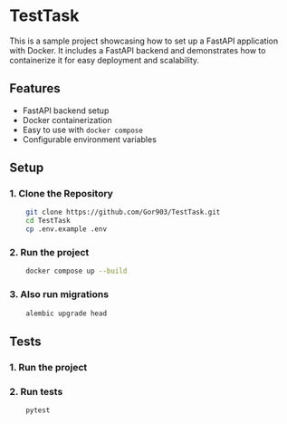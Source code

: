 # TestTask

This is a sample project showcasing how to set up a FastAPI application with Docker. It includes a FastAPI backend and demonstrates how to containerize it for easy deployment and scalability.

## Features

- FastAPI backend setup
- Docker containerization
- Easy to use with `docker compose`
- Configurable environment variables


## Setup

### 1. Clone the Repository

```bash
    git clone https://github.com/Gor903/TestTask.git
    cd TestTask
    cp .env.example .env
```

### 2. Run the project
```bash
    docker compose up --build
```

### 3. Also run migrations
```bash
    alembic upgrade head
```


## Tests

### 1. Run the project

### 2. Run tests
```bash
    pytest
```
